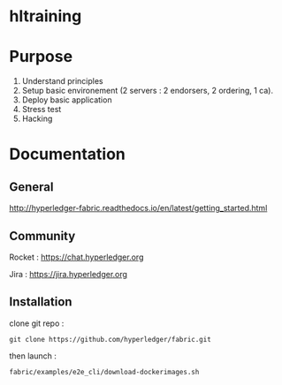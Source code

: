 # hltraining

# Purpose
1. Understand principles
2. Setup basic environement (2 servers : 2 endorsers, 2 ordering, 1 ca).
3. Deploy basic application
4. Stress test
5. Hacking


# Documentation
## General
http://hyperledger-fabric.readthedocs.io/en/latest/getting_started.html

## Community 
Rocket : https://chat.hyperledger.org

Jira : https://jira.hyperledger.org

## Installation

clone git repo :

    git clone https://github.com/hyperledger/fabric.git

then launch : 

    fabric/examples/e2e_cli/download-dockerimages.sh
